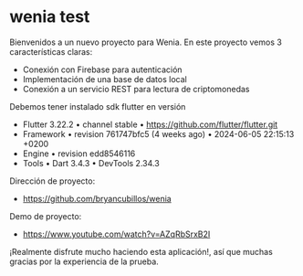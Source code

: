 # wenia test

Bienvenidos a un nuevo proyecto para Wenia. En este proyecto vemos 3 características claras:

* Conexión con Firebase para autenticación
* Implementación de una base de datos local
* Conexión a un servicio REST para lectura de criptomonedas

Debemos tener instalado sdk flutter en versión 

* Flutter 3.22.2 • channel stable • https://github.com/flutter/flutter.git
* Framework • revision 761747bfc5 (4 weeks ago) • 2024-06-05 22:15:13 +0200
* Engine • revision edd8546116
* Tools • Dart 3.4.3 • DevTools 2.34.3


Dirección de proyecto:

- https://github.com/bryancubillos/wenia

Demo de proyecto:

- https://www.youtube.com/watch?v=AZqRbSrxB2I


¡Realmente disfrute mucho haciendo esta aplicación!, así que muchas gracias por la experiencia de la prueba.